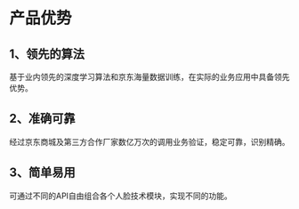 # 产品优势

## 1、领先的算法

基于业内领先的深度学习算法和京东海量数据训练，在实际的业务应用中具备领先优势。

## 2、准确可靠

经过京东商城及第三方合作厂家数亿万次的调用业务验证，稳定可靠，识别精确。

## 3、简单易用

可通过不同的API自由组合各个人脸技术模块，实现不同的功能。